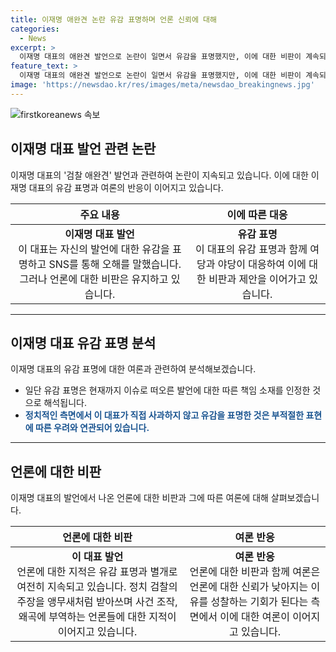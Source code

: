 ```yaml
---
title: 이재명 애완견 논란 유감 표명하며 언론 신뢰에 대해
categories:
  - News
excerpt: >
  이재명 대표의 애완견 발언으로 논란이 일면서 유감을 표명했지만, 이에 대한 비판이 계속되고 있습니다. 특히, 언론에 대한 비판과 함께 이 발언이 애매한 점을 지적하는 의견들이 나온 가운데, 당내에서도 강한 발언이 이어지고 있습니다. 국민의힘은 비겁한 변명이라고 지적하며, 개혁신당은 국회 윤리위원회에 제소할 예정입니다. 이에 대한 계속된 관심이 예상됩니다.
feature_text: >
  이재명 대표의 애완견 발언으로 논란이 일면서 유감을 표명했지만, 이에 대한 비판이 계속되고 있습니다. 특히, 언론에 대한 비판과 함께 이 발언이 애매한 점을 지적하는 의견들이 나온 가운데, 당내에서도 강한 발언이 이어지고 있습니다. 국민의힘은 비겁한 변명이라고 지적하며, 개혁신당은 국회 윤리위원회에 제소할 예정입니다. 이에 대한 계속된 관심이 예상됩니다.
image: 'https://newsdao.kr/res/images/meta/newsdao_breakingnews.jpg'
---
```


<p><img src="https://newsdao.kr/res/images/meta/newsdao_breakingnews.jpg" alt="firstkoreanews 속보" /></p>

<h2 data-ke-size="size26">이재명 대표 발언 관련 논란</h2>

<p data-ke-size="size16">이재명 대표의 '검찰 애완견' 발언과 관련하여 논란이 지속되고 있습니다. 이에 대한 이재명 대표의 유감 표명과 여론의 반응이 이어지고 있습니다.</p>

<table>
  <thead>
    <tr>
      <th style="text-align: center;">주요 내용</th>
      <th style="text-align: center;">이에 따른 대응</th>
    </tr>
  </thead>
  <tbody>
    <tr>
      <td style="text-align: center;"><b>이재명 대표 발언</b><br>이 대표는 자신의 발언에 대한 유감을 표명하고 SNS를 통해 오해를 말했습니다. 그러나 언론에 대한 비판은 유지하고 있습니다.</td>
      <td style="text-align: center;"><b>유감 표명</b><br>이 대표의 유감 표명과 함께 여당과 야당이 대응하여 이에 대한 비판과 제안을 이어가고 있습니다.</td>
    </tr>
  </tbody>
</table>

<hr>

<h2 data-ke-size="size26">이재명 대표 유감 표명 분석</h2>

<p data-ke-size="size16">이재명 대표의 유감 표명에 대한 여론과 관련하여 분석해보겠습니다.</p>

<ul>
  <li>일단 유감 표명은 현재까지 이슈로 떠오른 발언에 대한 따른 책임 소재를 인정한 것으로 해석됩니다.</li>
  <li><b><span style="color: #1a5490;">정치적인 측면에서 이 대표가 직접 사과하지 않고 유감을 표명한 것은 부적절한 표현에 따른 우려와 연관되어 있습니다.</span></b></li>
</ul>

<hr>

<h2 data-ke-size="size26">언론에 대한 비판</h2>

<p data-ke-size="size16">이재명 대표의 발언에서 나온 언론에 대한 비판과 그에 따른 여론에 대해 살펴보겠습니다.</p>

<table>
  <thead>
    <tr>
      <th style="text-align: center;">언론에 대한 비판</th>
      <th style="text-align: center;">여론 반응</th>
    </tr>
  </thead>
  <tbody>
    <tr>
      <td style="text-align: center;"><b>이 대표 발언</b><br>언론에 대한 지적은 유감 표명과 별개로 여전히 지속되고 있습니다. 정치 검찰의 주장을 앵무새처럼 받아쓰며 사건 조작, 왜곡에 부역하는 언론들에 대한 지적이 이어지고 있습니다.</td>
      <td style="text-align: center;"><b>여론 반응</b><br>언론에 대한 비판과 함께 여론은 언론에 대한 신뢰가 낮아지는 이유를 성찰하는 기회가 된다는 측면에서 이에 대한 여론이 이어지고 있습니다.</td>
    </tr>
  </tbody>
</table>

<p data-ke-size="size16">&nbsp;</p>

